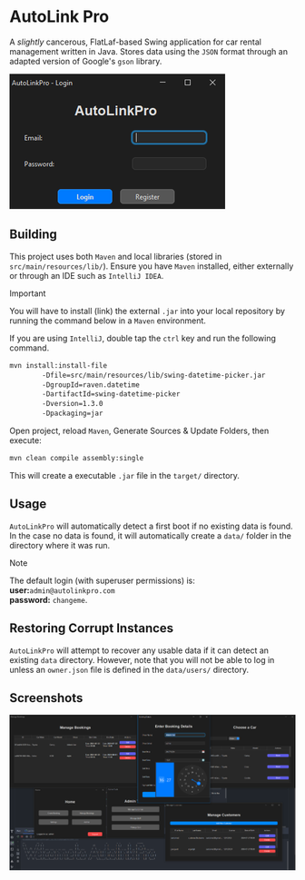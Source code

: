 # AutoLink Pro

A _slightly_ cancerous, FlatLaf-based Swing application for car rental management written in Java. Stores data using the `JSON` format through an adapted version of Google's `gson` library.

![login window](doc/img1.png)

## Building

This project uses both `Maven` and local libraries (stored in `src/main/resources/lib/`). Ensure you have `Maven` installed, either externally or through an IDE such as `IntelliJ IDEA`. 

> [!IMPORTANT]  
> You will have to install (link) the external `.jar` into your local repository by running the command below in a `Maven` environment.

If you are using `IntelliJ`, double tap the `ctrl` key and run the following command.

```bash
mvn install:install-file
        -Dfile=src/main/resources/lib/swing-datetime-picker.jar
        -DgroupId=raven.datetime
        -DartifactId=swing-datetime-picker
        -Dversion=1.3.0
        -Dpackaging=jar
```

Open project, reload `Maven`, Generate Sources & Update Folders, then execute:

```bash
mvn clean compile assembly:single
```

This will create a executable `.jar` file in the `target/` directory.

## Usage

`AutoLinkPro` will automatically detect a first boot if no existing data is found. In the case no data is found, it will automatically create a `data/` folder in the directory where it was run.

> [!NOTE]  
> The default login (with superuser permissions) is:
> **user:**`admin@autolinkpro.com`
> <br>
> **password:** `changeme`.

## Restoring Corrupt Instances

`AutoLinkPro` will attempt to recover any usable data if it can detect an existing `data` directory. However, note that you will not be able to log in unless an `owner.json` file is defined in the `data/users/` directory.

## Screenshots

![you do not know how long it took to make Swing look nice](doc/img2.png)
